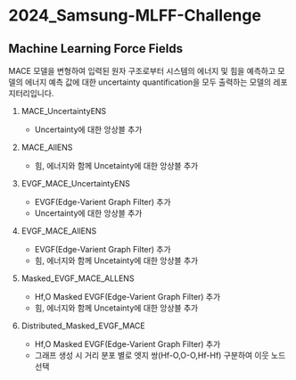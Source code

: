 # 2024_Samsung-MLFF-Challenge
## Machine Learning Force Fields
MACE 모델을 변형하여 입력된 원자 구조로부터 시스템의 에너지 및 힘을 예측하고 모델의 에너지 예측 값에 대한 uncertainty quantification을 모두 출력하는 모델의 레포지터리입니다.

1. MACE_UncertaintyENS
    - Uncertainty에 대한 앙상블 추가

2. MACE_AllENS
    - 힘, 에너지와 함께 Uncetainty에 대한 앙상블 추가

3. EVGF_MACE_UncertaintyENS
    - EVGF(Edge-Varient Graph Filter) 추가
    - Uncertainty에 대한 앙상블 추가

4. EVGF_MACE_AllENS
    - EVGF(Edge-Varient Graph Filter) 추가
    - 힘, 에너지와 함께 Uncetainty에 대한 앙상블 추가

5. Masked_EVGF_MACE_ALLENS
    - Hf,O Masked EVGF(Edge-Varient Graph Filter) 추가
    - 힘, 에너지와 함께 Uncetainty에 대한 앙상블 추가

5. Distributed_Masked_EVGF_MACE
    - Hf,O Masked EVGF(Edge-Varient Graph Filter) 추가
    - 그래프 생성 시 거리 분포 별로 엣지 쌍(Hf-O,O-O,Hf-Hf) 구분하여 이웃 노드 선택



